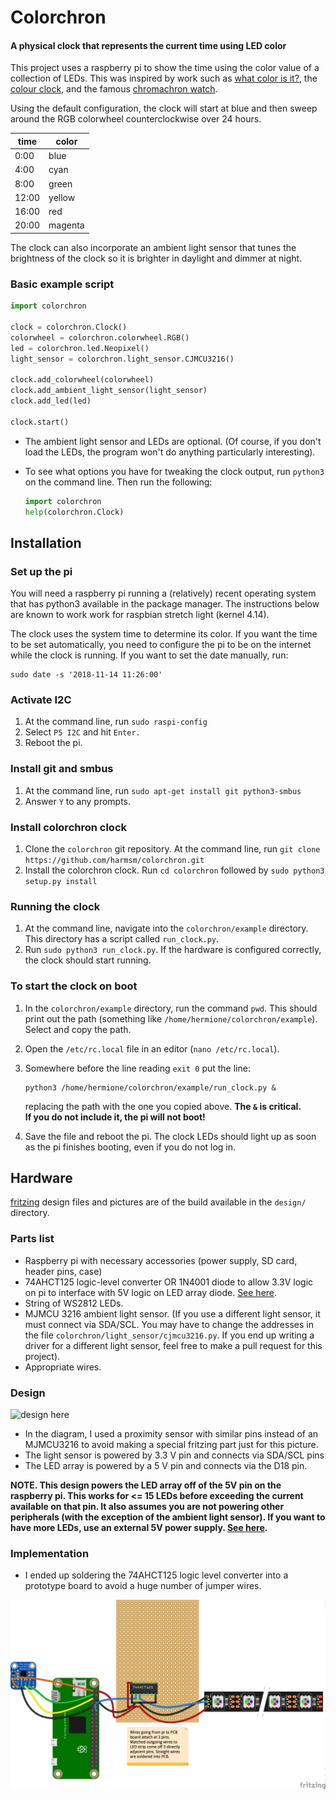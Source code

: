# Colorchron

#### A physical clock that represents the current time using LED color

This project uses a raspberry pi to show the time using the color value of a
collection of LEDs.  This was inspired by work such as 
[what color is it?](http://whatcolorisit.sumbioun.com/), 
the [colour clock](http://thecolourclock.co.uk/), and the famous
[chromachron watch](https://www.hodinkee.com/articles/chromachron-a-radically-new-approach-to-time).

Using the default configuration, the clock will start at 
blue and then sweep around the RGB colorwheel counterclockwise over 24 hours.  

|  time | color   |
|-------|---------|
|  0:00 | blue    |
|  4:00 | cyan    |
|  8:00 | green   |  
| 12:00 | yellow  |
| 16:00 | red     |
| 20:00 | magenta |


The clock can also incorporate an ambient light sensor that tunes the brightness
of the clock so it is brighter in daylight and dimmer at night.

### Basic example script
```python
import colorchron

clock = colorchron.Clock()
colorwheel = colorchron.colorwheel.RGB()
led = colorchron.led.Neopixel()
light_sensor = colorchron.light_sensor.CJMCU3216()

clock.add_colorwheel(colorwheel)
clock.add_ambient_light_sensor(light_sensor)
clock.add_led(led)

clock.start()
```

+ The ambient light sensor and LEDs are optional.  (Of course, if you don't load
  the LEDs, the program won't do anything particularly interesting).
+ To see what options you have for tweaking the clock output, run `python3` on
  the command line.  Then run the following:

  ```python
  import colorchron
  help(colorchron.Clock)
  ```

## Installation

### Set up the pi

You will need a raspberry pi running a (relatively) recent operating system that
has python3 available in the package manager.  The instructions below are known
to work work for raspbian stretch light (kernel 4.14).  

The clock uses the system time to determine its color.  If you want the time to
be set automatically, you need to configure the pi to be on the internet while
the clock is running.  If you want to set the date manually, run:

```
sudo date -s '2018-11-14 11:26:00'
```

### Activate I2C 

1. At the command line, run `sudo raspi-config`
2. Select `P5 I2C` and hit `Enter.`  
3. Reboot the pi.

### Install git and smbus

1. At the command line, run `sudo apt-get install git python3-smbus`
2. Answer `Y` to any prompts.

### Install colorchron clock

1. Clone the `colorchron` git repository.  At the command line, run
   `git clone https://github.com/harmsm/colorchron.git`
2. Install the colorchron clock.  Run `cd colorchron` followed by
   `sudo python3 setup.py install` 

### Running the clock
1. At the command line, navigate into the `colorchron/example` directory.  This 
   directory has a script called `run_clock.py`.  
2. Run `sudo python3 run_clock.py`.  If the hardware is configured correctly,
   the clock should start running.

### To start the clock on boot
1. In the `colorchron/example` directory, run the command `pwd`.  This should 
   print out the path (something like `/home/hermione/colorchron/example`). 
   Select and copy the path. 
2. Open the `/etc/rc.local` file in an editor (`nano /etc/rc.local`).  
3. Somewhere before the line reading `exit 0` put the line:

   ```
   python3 /home/hermione/colorchron/example/run_clock.py &
   ```

   replacing the path with the one you copied above.  **The `&` is critical.  
   If you do not include it, the pi will not boot!**
4. Save the file and reboot the pi.  The clock LEDs should light up as soon 
   as the pi finishes booting, even if you do not log in.

## Hardware

[fritzing](http://fritzing.org) design files and pictures are of the
build available in the `design/` directory.

### Parts list

+ Raspberry pi with necessary accessories (power supply, SD card, header pins,
  case)
+ 74AHCT125 logic-level converter OR 1N4001 diode to allow 3.3V logic on pi to
  interface with 5V logic on LED array diode. 
  [See here](https://learn.adafruit.com/neopixels-on-raspberry-pi/raspberry-pi-wiring).
+ String of WS2812 LEDs.
+ MJMCU 3216 ambient light sensor.  (If you use a different light sensor, it
  must connect via SDA/SCL.  You may have to change the addresses in the file
  `colorchron/light_sensor/cjmcu3216.py`.  If you end up writing a driver for a 
  different light sensor, feel free to make a pull request for this project). 
+ Appropriate wires. 

### Design

![design here](https://github.com/harmsm/colorchron/raw/master/design/colorchron-clock.png)

+ In the diagram, I used a proximity sensor with similar pins instead of an 
  MJMCU3216 to avoid making a special fritzing part just for this picture. 
+ The light sensor is powered by 3.3 V pin and connects via SDA/SCL pins
+ The LED array is powered by a 5 V pin and connects via the D18 pin.  

**NOTE.  This design powers the LED array off of the 5V pin on the raspberry 
pi.  This works for <= 15 LEDs before exceeding the current available on that
pin.  It also assumes you are not powering other peripherals (with the 
exception of the ambient light sensor).  If you want to have more LEDs, use
an external 5V power supply.  [See here](https://learn.adafruit.com/neopixels-on-raspberry-pi/raspberry-pi-wiring).**

### Implementation

+ I ended up soldering the 74AHCT125 logic level converter into a prototype
  board to avoid a huge number of jumper wires. 

![logic level](https://github.com/harmsm/colorchron/raw/master/design/level-shift-board.png)
